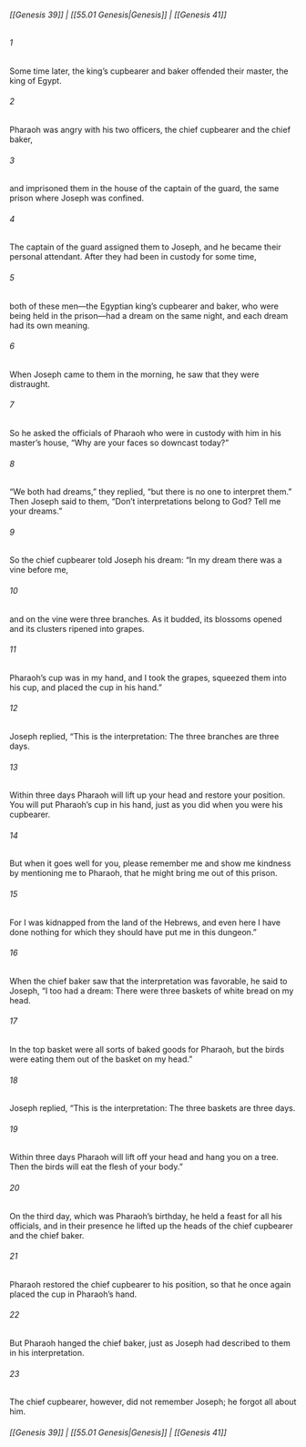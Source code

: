 
###### [[Genesis 39]] | [[55.01 Genesis|Genesis]] | [[Genesis 41]]

###### 1
Some time later, the king’s cupbearer and baker offended their master, the king of Egypt.
###### 2
Pharaoh was angry with his two officers, the chief cupbearer and the chief baker,
###### 3
and imprisoned them in the house of the captain of the guard, the same prison where Joseph was confined.
###### 4
The captain of the guard assigned them to Joseph, and he became their personal attendant. After they had been in custody for some time,
###### 5
both of these men—the Egyptian king’s cupbearer and baker, who were being held in the prison—had a dream on the same night, and each dream had its own meaning.
###### 6
When Joseph came to them in the morning, he saw that they were distraught.
###### 7
So he asked the officials of Pharaoh who were in custody with him in his master’s house, “Why are your faces so downcast today?”
###### 8
“We both had dreams,” they replied, “but there is no one to interpret them.” Then Joseph said to them, “Don’t interpretations belong to God? Tell me your dreams.”
###### 9
So the chief cupbearer told Joseph his dream: “In my dream there was a vine before me,
###### 10
and on the vine were three branches. As it budded, its blossoms opened and its clusters ripened into grapes.
###### 11
Pharaoh’s cup was in my hand, and I took the grapes, squeezed them into his cup, and placed the cup in his hand.”
###### 12
Joseph replied, “This is the interpretation: The three branches are three days.
###### 13
Within three days Pharaoh will lift up your head and restore your position. You will put Pharaoh’s cup in his hand, just as you did when you were his cupbearer.
###### 14
But when it goes well for you, please remember me and show me kindness by mentioning me to Pharaoh, that he might bring me out of this prison.
###### 15
For I was kidnapped from the land of the Hebrews, and even here I have done nothing for which they should have put me in this dungeon.”
###### 16
When the chief baker saw that the interpretation was favorable, he said to Joseph, “I too had a dream: There were three baskets of white bread on my head.
###### 17
In the top basket were all sorts of baked goods for Pharaoh, but the birds were eating them out of the basket on my head.”
###### 18
Joseph replied, “This is the interpretation: The three baskets are three days.
###### 19
Within three days Pharaoh will lift off your head and hang you on a tree. Then the birds will eat the flesh of your body.”
###### 20
On the third day, which was Pharaoh’s birthday, he held a feast for all his officials, and in their presence he lifted up the heads of the chief cupbearer and the chief baker.
###### 21
Pharaoh restored the chief cupbearer to his position, so that he once again placed the cup in Pharaoh’s hand.
###### 22
But Pharaoh hanged the chief baker, just as Joseph had described to them in his interpretation.
###### 23
The chief cupbearer, however, did not remember Joseph; he forgot all about him.

###### [[Genesis 39]] | [[55.01 Genesis|Genesis]] | [[Genesis 41]]
